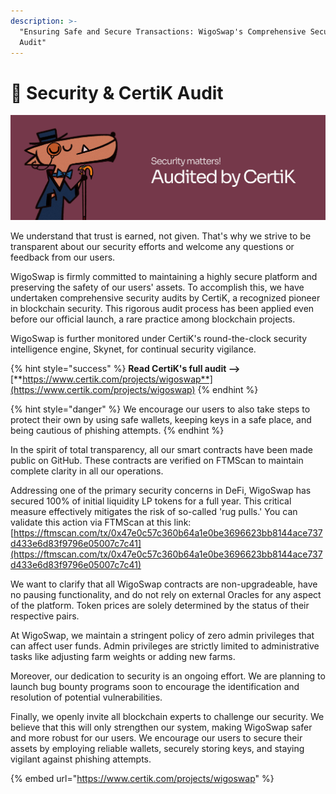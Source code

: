 ```yaml
---
description: >-
  "Ensuring Safe and Secure Transactions: WigoSwap's Comprehensive Security
  Audit"
---
```


# 🔐 Security & CertiK Audit

![](.gitbook/assets/Cover-CertiK.jpg)

We understand that trust is earned, not given. That's why we strive to be transparent about our security efforts and welcome any questions or feedback from our users.&#x20;

WigoSwap is firmly committed to maintaining a highly secure platform and preserving the safety of our users' assets. To accomplish this, we have undertaken comprehensive security audits by CertiK, a recognized pioneer in blockchain security. This rigorous audit process has been applied even before our official launch, a rare practice among blockchain projects.

WigoSwap is further monitored under CertiK's round-the-clock security intelligence engine, Skynet, for continual security vigilance.

{% hint style="success" %}
**Read CertiK's full audit -->** [**https://www.certik.com/projects/wigoswap**](https://www.certik.com/projects/wigoswap)
{% endhint %}

{% hint style="danger" %}
We encourage our users to also take steps to protect their own by using safe wallets, keeping keys in a safe place, and being cautious of phishing attempts.
{% endhint %}

In the spirit of total transparency, all our smart contracts have been made public on GitHub. These contracts are verified on FTMScan to maintain complete clarity in all our operations.

Addressing one of the primary security concerns in DeFi, WigoSwap has secured 100% of initial liquidity LP tokens for a full year. This critical measure effectively mitigates the risk of so-called 'rug pulls.' You can validate this action via FTMScan at this link: [https://ftmscan.com/tx/0x47e0c57c360b64a1e0be3696623bb8144ace737d433e6d83f9796e05007c7c41](https://ftmscan.com/tx/0x47e0c57c360b64a1e0be3696623bb8144ace737d433e6d83f9796e05007c7c41)

We want to clarify that all WigoSwap contracts are non-upgradeable, have no pausing functionality, and do not rely on external Oracles for any aspect of the platform. Token prices are solely determined by the status of their respective pairs.

At WigoSwap, we maintain a stringent policy of zero admin privileges that can affect user funds. Admin privileges are strictly limited to administrative tasks like adjusting farm weights or adding new farms.

Moreover, our dedication to security is an ongoing effort. We are planning to launch bug bounty programs soon to encourage the identification and resolution of potential vulnerabilities.

Finally, we openly invite all blockchain experts to challenge our security. We believe that this will only strengthen our system, making WigoSwap safer and more robust for our users. We encourage our users to secure their assets by employing reliable wallets, securely storing keys, and staying vigilant against phishing attempts.



{% embed url="https://www.certik.com/projects/wigoswap" %}
